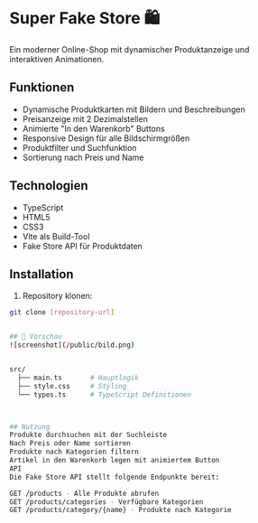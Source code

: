 # Super Fake Store 🛍️

Ein moderner Online-Shop mit dynamischer Produktanzeige und interaktiven Animationen.

## Funktionen

- Dynamische Produktkarten mit Bildern und Beschreibungen
- Preisanzeige mit 2 Dezimalstellen
- Animierte "In den Warenkorb" Buttons
- Responsive Design für alle Bildschirmgrößen
- Produktfilter und Suchfunktion
- Sortierung nach Preis und Name

## Technologien

- TypeScript
- HTML5
- CSS3
- Vite als Build-Tool
- Fake Store API für Produktdaten

## Installation

1. Repository klonen:
```bash
git clone [repository-url]


## 📸 Vorschau
![screenshot](/public/bild.png)


src/
  ├── main.ts       # Hauptlogik
  ├── style.css     # Styling
  └── types.ts      # TypeScript Definitionen



## Nutzung
Produkte durchsuchen mit der Suchleiste
Nach Preis oder Name sortieren
Produkte nach Kategorien filtern
Artikel in den Warenkorb legen mit animiertem Button
API
Die Fake Store API stellt folgende Endpunkte bereit:

GET /products - Alle Produkte abrufen
GET /products/categories - Verfügbare Kategorien
GET /products/category/{name} - Produkte nach Kategorie